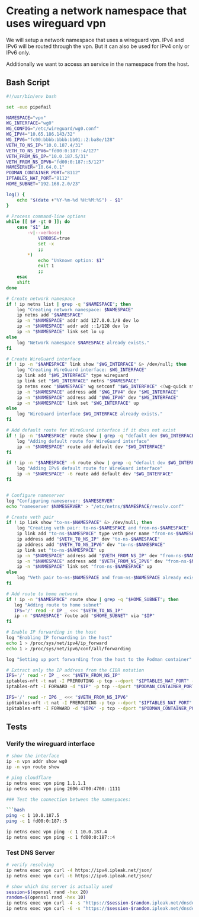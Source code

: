 # Creating a network namespace that uses wireguard vpn

We will setup a network namespace that uses a wireguard vpn.
IPv4 and IPv6 will be routed through the vpn.
But it can also be used for IPv4 only or IPv6 only.

Additionally we want to access an service in the namespace from the host.

## Bash Script

```bash
#!/usr/bin/env bash

set -euo pipefail

NAMESPACE="vpn"
WG_INTERFACE="wg0"
WG_CONFIG="/etc/wireguard/wg0.conf"
WG_IPV4="10.65.186.143/32"
WG_IPV6="fc00:bbbb:bbbb:bb01::2:ba8e/128"
VETH_TO_NS_IP="10.0.187.4/31"
VETH_TO_NS_IPV6="fd00:0:187::4/127"
VETH_FROM_NS_IP="10.0.187.5/31"
VETH_FROM_NS_IPV6="fd00:0:187::5/127"
NAMESERVER="10.64.0.1"
PODMAN_CONTAINER_PORT="8112"
IPTABLES_NAT_PORT="8112"
HOME_SUBNET="192.168.2.0/23"

log() {
    echo "$(date +"%Y-%m-%d %H:%M:%S") - $1"
}

# Process command-line options
while [[ $# -gt 0 ]]; do
    case "$1" in
        -v|--verbose)
            VERBOSE=true
            set -x
            ;;
        *)
            echo "Unknown option: $1"
            exit 1
            ;;
    esac
    shift
done

# Create network namespace
if ! ip netns list | grep -q "$NAMESPACE"; then
    log "Creating network namespace: $NAMESPACE"
    ip netns add "$NAMESPACE"
    ip -n "$NAMESPACE" addr add 127.0.0.1/8 dev lo
    ip -n "$NAMESPACE" addr add ::1/128 dev lo
    ip -n "$NAMESPACE" link set lo up
else
    log "Network namespace $NAMESPACE already exists."
fi

# Create WireGuard interface
if ! ip -n "$NAMESPACE" link show "$WG_INTERFACE" &> /dev/null; then
    log "Creating WireGuard interface: $WG_INTERFACE"
    ip link add "$WG_INTERFACE" type wireguard
    ip link set "$WG_INTERFACE" netns "$NAMESPACE"
    ip netns exec "$NAMESPACE" wg setconf "$WG_INTERFACE" <(wg-quick strip "$WG_CONFIG")
    ip -n "$NAMESPACE" address add "$WG_IPV4" dev "$WG_INTERFACE"
    ip -n "$NAMESPACE" address add "$WG_IPV6" dev "$WG_INTERFACE"
    ip -n "$NAMESPACE" link set "$WG_INTERFACE" up
else
    log "WireGuard interface $WG_INTERFACE already exists."
fi

# Add default route for WireGuard interface if it does not exist
if ! ip -n "$NAMESPACE" route show | grep -q "default dev $WG_INTERFACE"; then
    log "Adding default route for WireGuard interface"
    ip -n "$NAMESPACE" route add default dev "$WG_INTERFACE"
fi

if ! ip -n "$NAMESPACE" -6 route show | grep -q "default dev $WG_INTERFACE"; then
    log "Adding IPv6 default route for WireGuard interface"
    ip -n "$NAMESPACE" -6 route add default dev "$WG_INTERFACE"
fi


# Configure nameserver
log "Configuring nameserver: $NAMESERVER"
echo "nameserver $NAMESERVER" > "/etc/netns/$NAMESPACE/resolv.conf"

# Create veth pair
if ! ip link show "to-ns-$NAMESPACE" &> /dev/null; then
    log "Creating veth pair: to-ns-$NAMESPACE and from-ns-$NAMESPACE"
    ip link add "to-ns-$NAMESPACE" type veth peer name "from-ns-$NAMESPACE" netns "$NAMESPACE"
    ip address add "$VETH_TO_NS_IP" dev "to-ns-$NAMESPACE"
    ip address add "$VETH_TO_NS_IPV6" dev "to-ns-$NAMESPACE"
    ip link set "to-ns-$NAMESPACE" up
    ip -n "$NAMESPACE" address add "$VETH_FROM_NS_IP" dev "from-ns-$NAMESPACE"
    ip -n "$NAMESPACE" address add "$VETH_FROM_NS_IPV6" dev "from-ns-$NAMESPACE"
    ip -n "$NAMESPACE" link set "from-ns-$NAMESPACE" up
else
    log "Veth pair to-ns-$NAMESPACE and from-ns-$NAMESPACE already exists."
fi

# Add route to home network
if ! ip -n "$NAMESPACE" route show | grep -q "$HOME_SUBNET"; then
   log "Adding route to home subnet"
   IFS='/' read -r IP _ <<< "$VETH_TO_NS_IP"
   ip -n "$NAMESPACE" route add "$HOME_SUBNET" via "$IP"
fi

# Enable IP forwarding in the host
log "Enabling IP forwarding in the host"
echo 1 > /proc/sys/net/ipv4/ip_forward
echo 1 > /proc/sys/net/ipv6/conf/all/forwarding

log "Setting up port forwarding from the host to the Podman container"

# Extract only the IP address from the CIDR notation
IFS='/' read -r IP _ <<< "$VETH_FROM_NS_IP"
iptables-nft -t nat -I PREROUTING -p tcp --dport "$IPTABLES_NAT_PORT" -j DNAT --to-destination "$IP:$PODMAN_CONTAINER_PORT"
iptables-nft -I FORWARD -d "$IP" -p tcp --dport "$PODMAN_CONTAINER_PORT" -j ACCEPT

IFS='/' read -r IP6 _ <<< "$VETH_FROM_NS_IPV6"
ip6tables-nft -t nat -I PREROUTING -p tcp --dport "$IPTABLES_NAT_PORT" -j DNAT --to-destination "$IP6:$PODMAN_CONTAINER_PORT"
ip6tables-nft -I FORWARD -d "$IP6" -p tcp --dport "$PODMAN_CONTAINER_PORT" -j ACCEPT
```

## Tests

### Verify the wireguard interface

```bash
# show the interface
ip -n vpn addr show wg0
ip -n vpn route show

# ping cloudflare
ip netns exec vpn ping 1.1.1.1
ip netns exec vpn ping 2606:4700:4700::1111

### Test the connection between the namespaces:

```bash
ping -c 1 10.0.187.5
ping -c 1 fd00:0:187::5

ip netns exec vpn ping -c 1 10.0.187.4
ip netns exec vpn ping -c 1 fd00:0:187::4
```


### Test DNS Server

```bash
# verify resolving
ip netns exec vpn curl -4 https://ipv4.ipleak.net/json/
ip netns exec vpn curl -6 https://ipv6.ipleak.net/json/

# show which dns server is actually used
session=$(openssl rand -hex 20)
random=$(openssl rand -hex 10)
ip netns exec vpn curl -4 -s "https://$session-$random.ipleak.net/dnsdetection/"
ip netns exec vpn curl -6 -s "https://$session-$random.ipleak.net/dnsdetection/"
```
